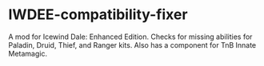 # IWDEE-compatibility-fixer
A mod for Icewind Dale: Enhanced Edition. Checks for missing abilities for Paladin, Druid, Thief, and Ranger kits. Also has a component for TnB Innate Metamagic.
